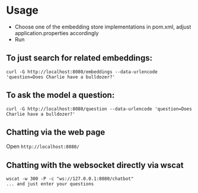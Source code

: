 # Usage
- Choose one of the embedding store implementations in pom.xml, adjust application.properties accordingly
- Run

## To just search for related embeddings:
```
curl -G http://localhost:8080/embeddings --data-urlencode 'question=Does Charlie have a bulldozer?'
```

## To ask the model a question:
```
curl -G http://localhost:8080/question --data-urlencode 'question=Does Charlie have a bulldozer?'
```

## Chatting via the web page
Open `http://localhost:8080/`

## Chatting with the websocket directly via wscat
```
wscat -w 300 -P -c "ws://127.0.0.1:8080/chatbot"
... and just enter your questions
```